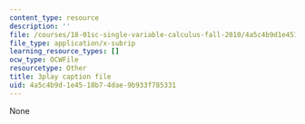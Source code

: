 ```yaml
---
content_type: resource
description: ''
file: /courses/18-01sc-single-variable-calculus-fall-2010/4a5c4b9d1e4518b74dae9b933f785331_XRkgBWbWvg4.srt
file_type: application/x-subrip
learning_resource_types: []
ocw_type: OCWFile
resourcetype: Other
title: 3play caption file
uid: 4a5c4b9d-1e45-18b7-4dae-9b933f785331
---
```

None

